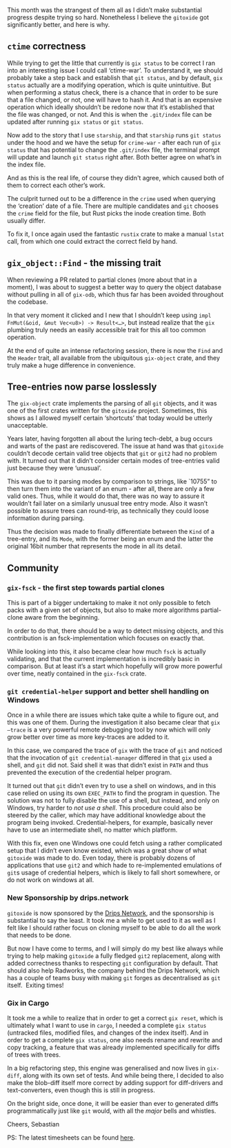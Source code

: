 This month was the strangest of them all as I didn’t make substantial progress despite trying so hard. Nonetheless I believe the `gitoxide` got significantly better, and here is why.

## `ctime` correctness

While trying to get the little that currently is `gix status` to be correct I ran into an interesting issue I could call ‘ctime-war’. To understand it, we should probably take a step back and establish that `git status`, and by default, `gix status` actually are a modifying operation, which is quite unintuitive. But when performing a status check, there is a chance that in order to be sure that a file changed, or not, one will have to hash it. And that is an expensive operation which ideally shouldn’t be redone now that it’s established that the file was changed, or not. And this is when the `.git/index` file can be updated after running `gix status` or `git status`.

Now add to the story that I use `starship`, and that `starship` runs `git status` under the hood and we have the setup for `crime-war` - after each run of `gix status` that has potential to change the `.git/index` file, the terminal prompt will update and launch `git status` right after. Both better agree on what’s in the index file.

And as this is the real life, of course they didn't agree, which caused both of them to correct each other’s work.

The culprit turned out to be a difference in the `crime` used when querying the ‘creation’ date of a file. There are multiple candidates and `git` chooses the `crime` field for the file, but Rust picks the inode creation time. Both usually differ.

To fix it, I once again used the fantastic `rustix` crate to make a manual `lstat` call, from which one could extract the correct field by hand.

## `gix_object::Find` - the missing trait

When reviewing a PR related to partial clones (more about that in a moment), I was about to suggest a better way to query the object database without pulling in all of `gix-odb`, which thus far has been avoided throughout the codebase.

In that very moment it clicked and I new that I shouldn’t keep using `impl FnMut(&oid, &mut Vec<u8>) -> Result<…>`, but instead realize that the `gix` plumbing truly needs an easily accessible trait for this all too common operation.

At the end of quite an intense refactoring session, there is now the `Find` and the `Header` trait, all available from the ubiquitous `gix-object` crate, and they truly make a huge difference in convenience.

## Tree-entries now parse losslessly

The `gix-object` crate implements the parsing of all `git` objects, and it was one of the first crates written for the `gitoxide` project. Sometimes, this shows as I allowed myself certain ‘shortcuts’ that today would be utterly unacceptable.

Years later, having forgotten all about the luring tech-debt, a bug occurs and warts of the past are rediscovered. The issue at hand was that `gitoxide` couldn’t decode certain valid tree objects that `git` or `git2` had no problem with. It turned out that it didn’t consider certain modes of tree-entries valid just because they were ‘unusual’.

This was due to it parsing modes by comparison to strings, like `10755” to then turn them into the variant of an enum - after all, there are only a few valid ones. Thus, while it would do that, there was no way to assure it wouldn’t fail later on a similarly unusual tree entry mode. Also it wasn’t possible to assure trees can round-trip, as technically they could loose information during parsing.

Thus the decision was made to finally differentiate between the `Kind` of a tree-entry, and its `Mode`, with the former being an enum and the latter the original 16bit number that represents the mode in all its detail.

## Community

### `gix-fsck` - the first step towards partial clones

This is part of a bigger undertaking to make it not only possible to fetch packs with a given set of objects, but also to make more algorithms partial-clone aware from the beginning.

In order to do that, there should be a way to detect missing objects, and this contribution is an fsck-implementation which focuses on exactly that.

While looking into this, it also became clear how much `fsck` is actually validating, and that the current implementation is incredibly basic in comparison. But at least it’s a start which hopefully will grow more powerful over time, neatly contained in the `gix-fsck` crate.

### `git credential-helper` support and better shell handling on Windows

Once in a while there are issues which take quite a while to figure out, and this was one of them. During the investigation it also became clear that `gix —trace` is a very powerful remote debugging tool by now which will only grow better over time as more key-traces are added to it.

In this case, we compared the trace of `gix` with the trace of `git` and noticed that the invocation of `git credential-manager` differed in that `gix` used a shell, and `git` did not. Said shell it was that didn’t exist in `PATH` and thus prevented the execution of the credential helper program.

It turned out that `git` didn’t even try to use a shell on windows, and in this case relied on using its own `EXEC_PATH` to find the program in question. The solution was not to fully disable the use of a shell, but instead, and only on Windows, try harder to *not use a shell*. This procedure could also be steered by the caller, which may have additional knowledge about the program being invoked. Credential-helpers, for example, basically never have to use an intermediate shell, no matter which platform.

With this fix, even one Windows one could fetch using a rather complicated setup that I didn’t even know existed, which was a great show of what `gitoxide` was made to do. Even today, there is probably dozens of applications that use `git2` and which hade to re-implemented emulations of `git`s usage of credential helpers, which is likely to fall short somewhere, or do not work on windows at all.


### New Sponsorship by drips.network

`gitoxide` is now sponsored by the [Drips Network](https://www.drips.network/app/projects/github/Byron/gitoxide), and the sponsorship is substantial to say the least. It took me a while to get used to it as well as I felt like I should rather focus on cloning myself to be able to do all the work that needs to be done.

But now I have come to terms, and I will simply do my best like always while trying to help making `gitoxide` a fully fledged `git2` replacement, along with added correctness thanks to respecting `git` configuration by default. That should also help Radworks, the company behind the Drips Network, which has a couple of teams busy with making `git` forges as decentralised as `git` itself.
 Exiting times!

### Gix in Cargo

It took me a while to realize that in order to get a correct `gix reset`, which is ultimately what I want to use in `cargo`, I needed a complete `gix status` (untracked files, modified files, and changes of the index itself). And in order to get a complete `gix status`, one also needs rename and rewrite and copy tracking, a feature that was already implemented specifically for diffs of trees with trees.

In a big refactoring step, this engine was generalised and now lives in `gix-diff`, along with its own set of tests. And while being there, I decided to also make the blob-diff itself more correct by adding support for diff-drivers and text-converters, even though this is still in progress.

On the bright side, once done, it will be easier than ever to generated diffs programmatically just like `git` would, with all the *major* bells and whistles.


Cheers,
Sebastian

PS: The latest timesheets can be found [here](https://github.com/Byron/byron/blob/main/timesheets/2023.csv).